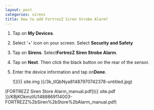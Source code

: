 ```yaml
---
layout: post
categories: sirens
title: How to add FortrezZ Siren Strobe Alarm?
---
```


1. Tap on **My Devices**.

2. Select '+' icon on your screen. Select **Security and Safety**

3. Tap on **Sirens**. Select**FortrezZ Siren Strobe Alarm**.

4. Tap on **Next**. Then click the black button on the rear of the sensor.

5. Enter the device information and tap on**Done**.

    ![]({{ site.img }}/3k_tIQbNya81487970742378-untitled.jpg)

[FORTREZZ Siren Store Alarm_manual.pdf]({{ site.pdf }}/KBjKOkmzlIU1488869114003-FORTREZZ%2bSiren%2bStore%2bAlarm_manual.pdf)